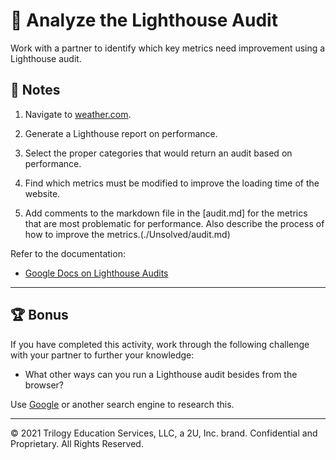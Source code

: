 # 📐 Analyze the Lighthouse Audit

  Work with a partner to identify which key metrics need improvement using a Lighthouse audit. 

  ## 📝 Notes

  1. Navigate to [weather.com](https://weather.com/).

  2. Generate a Lighthouse report on performance.
  
  3. Select the proper categories that would return an audit based on performance.

  4. Find which metrics must be modified to improve the loading time of the website.

  5. Add comments to the markdown file in the [audit.md] for the metrics that are most problematic for performance. Also describe the process of how to improve the metrics.(./Unsolved/audit.md)

  Refer to the documentation:   

  * [Google Docs on Lighthouse Audits](https://developers.google.com/web/tools/lighthouse)

  ---

  ## 🏆 Bonus

If you have completed this activity, work through the following challenge with your partner to further your knowledge:

* What other ways can you run a Lighthouse audit besides from the browser?

Use [Google](https://www.google.com) or another search engine to research this.

---
© 2021 Trilogy Education Services, LLC, a 2U, Inc. brand. Confidential and Proprietary. All Rights Reserved.
